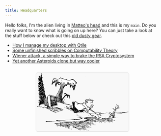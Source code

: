 ```yaml
---
title: Headquarters
---
```


Hello folks, I'm the alien living in [Matteo's head](inmyhead.html) and this is my `main`. Do you really want to know what is going on up here? You can just take a look at the stuff below or check out this [old dusty gear](cellar.html).

* [How I manage my desktop with Qtile](config.html)
* [Some unfinished scribbles on Computability Theory](notes.html)
* [Wiener attack, a simple way to brake the RSA Cryptosystem](attack.html)
* [Yet another Asteroids clone but way cooler](astro.html)

<p align="center" style="margin-top:30px">
  <img width="60%" style="border:1px solid #CCCCCC; border-radius:5px" src="assets/island.png"/>
</p>
